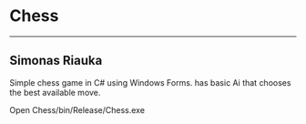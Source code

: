 # Chess
------
Simonas Riauka
------
Simple chess game in C# using Windows Forms. has basic Ai that chooses the best available move.

Open Chess/bin/Release/Chess.exe
